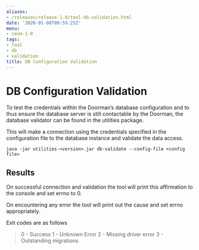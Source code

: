 ```yaml
---
aliases:
- /releases/release-1.0/tool-db-validation.html
date: '2020-01-08T09:59:25Z'
menu:
- cenm-1-0
tags:
- tool
- db
- validation
title: DB Configuration Validation
---
```



# DB Configuration Validation

To test the credentials within the Doorman’s database configuration and to thus ensure
            the database server is still contactable by the Doorman, the database validator can be found in the utilities package.

This will make a connection using the credentials specified in the configuration file to the database
            instance and validate the data access.

```shell
java -jar utilities-<version>.jar db-validate --config-file <config file>
```

## Results

On successful connection and validation the tool will print this affirmation to the console and
                set errno to 0.

On encountering any error the tool will print out the cause and set errno appropriately.

Exit codes are as follows

> 
> 0 - Success
>                     1 - Unknown Error
>                     2 - Missing driver error
>                     3 - Outstanding migrations


